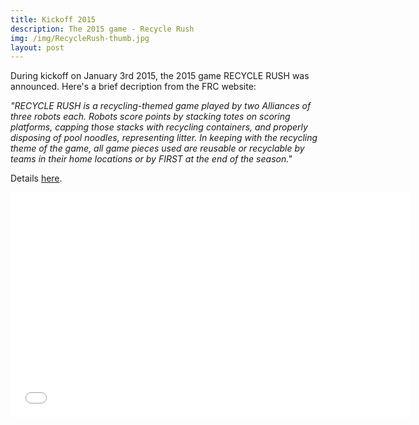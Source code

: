 ```yaml
---
title: Kickoff 2015
description: The 2015 game - Recycle Rush
img: /img/RecycleRush-thumb.jpg
layout: post
---
```


During kickoff on January 3rd 2015, the 2015 game RECYCLE RUSH was announced. Here's a brief decription from the FRC website:

<i>"RECYCLE RUSH is a recycling-themed game played by two Alliances of three robots each. Robots score points by stacking totes on scoring platforms, capping those stacks with recycling containers, and properly disposing of pool noodles, representing litter. In keeping with the recycling theme of the game, all game pieces used are reusable or recyclable by teams in their home locations or by FIRST at the end of the season."</i>

Details <a href="http://www.usfirst.org/roboticsprograms/frc/2015-game">here</a>.

<iframe width="640" height="360" src="//www.youtube.com/embed/hTyCIYZQ_1s" frameborder="0" allowfullscreen></iframe>
